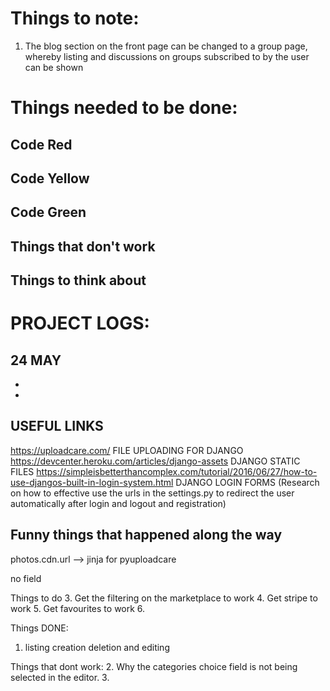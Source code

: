 # Things to note:
1. The blog section on the front page can be changed to a group page, whereby listing and discussions on groups subscribed to by the user can be shown

# Things needed to be done:

## Code Red

## Code Yellow

## Code Green

## Things that don't work


## Things to think about


# PROJECT LOGS:
## 24 MAY
- 
- 


## USEFUL LINKS
https://uploadcare.com/ FILE UPLOADING FOR DJANGO
https://devcenter.heroku.com/articles/django-assets DJANGO STATIC FILES
https://simpleisbetterthancomplex.com/tutorial/2016/06/27/how-to-use-djangos-built-in-login-system.html DJANGO LOGIN FORMS 
(Research on how to effective use the urls in the settings.py to redirect the user automatically after login and logout and registration)
## Funny things that happened along the way




photos.cdn.url --> jinja for pyuploadcare

no field


Things to do
3. Get the filtering on the marketplace to work
4. Get stripe to work
5. Get favourites to work
6. 

Things DONE:
1. listing creation deletion and editing

Things that dont work:
2. Why the categories choice field is not being selected in the editor.
3. 
